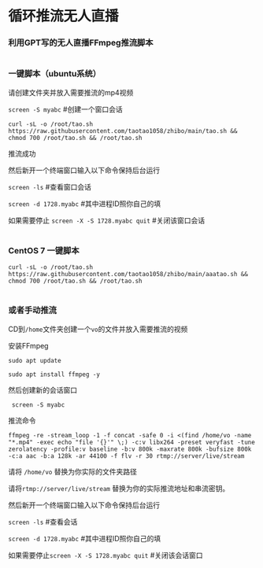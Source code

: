 # 循环推流无人直播


### 利用GPT写的无人直播FFmpeg推流脚本

#


#


#


### 一键脚本（ubuntu系统）

请创建文件夹并放入需要推流的mp4视频


```screen -S myabc```     #创建一个窗口会话



```curl -sL -o /root/tao.sh https://raw.githubusercontent.com/taotao1058/zhibo/main/tao.sh && chmod 700 /root/tao.sh && /root/tao.sh```

推流成功



然后新开一个终端窗口输入以下命令保持后台运行

```screen -ls```       #查看窗口会话


```screen -d 1728.myabc```     #其中进程ID照你自己的填


如果需要停止 ```screen -X -S 1728.myabc quit```       #关闭该窗口会话


#


#

###  CentOS 7 一键脚本



```curl -sL -o /root/tao.sh https://raw.githubusercontent.com/taotao1058/zhibo/main/aaatao.sh && chmod 700 /root/tao.sh && /root/tao.sh```

#


###  或者手动推流
CD到```/home```文件夹创建一个```vo```的文件并放入需要推流的视频

安装FFmpeg

 
```sudo apt update```


```sudo apt install ffmpeg -y```


然后创建新的会话窗口


``` screen -S myabc```


 推流命令

 
```ffmpeg -re -stream_loop -1 -f concat -safe 0 -i <(find /home/vo -name "*.mp4" -exec echo "file '{}'" \;) -c:v libx264 -preset veryfast -tune zerolatency -profile:v baseline -b:v 800k -maxrate 800k -bufsize 800k -c:a aac -b:a 128k -ar 44100 -f flv -r 30 rtmp://server/live/stream```


请将 ```/home/vo``` 替换为你实际的文件夹路径

请将```rtmp://server/live/stream``` 替换为你的实际推流地址和串流密钥。



然后新开一个终端窗口输入以下命令保持后台运行

```screen -ls```       #查看会话


```screen -d 1728.myabc```     #其中进程ID照你自己的填

如果需要停止```screen -X -S 1728.myabc quit```       #关闭该会话窗口
